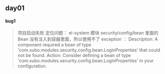 ## day01
#### bug1 
> 项目启动失败
> 定位问题： el-system 模块 security/config/bean 里面的Bean 没有注入到容器里面，所以使用不了
>exception ： 
>Description: A component required a bean of type 'com.xubo.modules.security.config.bean.LoginProperties' that could not be found.
>Action:  Consider defining a bean of type 'com.xubo.modules.security.config.bean.LoginProperties' in your configuration.
>
